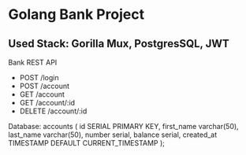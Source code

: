 # Golang Bank Project
## Used Stack: Gorilla Mux, PostgresSQL, JWT

Bank REST API

- POST /login
- POST /account
- GET /account
- GET /account/:id
- DELETE /account/:id


Database: 
 accounts (
    id SERIAL PRIMARY KEY,
    first_name varchar(50),
    last_name varchar(50),
    number serial,
    balance serial,
    created_at TIMESTAMP DEFAULT CURRENT_TIMESTAMP
);

